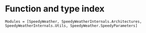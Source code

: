 # Function and type index

```@autodocs
Modules = [SpeedyWeather, SpeedyWeatherInternals.Architectures, SpeedyWeatherInternals.Utils, SpeedyWeather.SpeedyParameters]
```